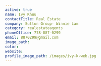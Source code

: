 ```yaml
---
active: true
name: Ivy Khuu
contactTitle: Real Estate
company: Sutton Group- Winnie Lam
category: realestateagents
phoneOffice: 778-887-0299
email: 8870299@gmail.com
image_path:
color:
website:
profile_image_path: /images/ivy-k-web.jpg
---
```



